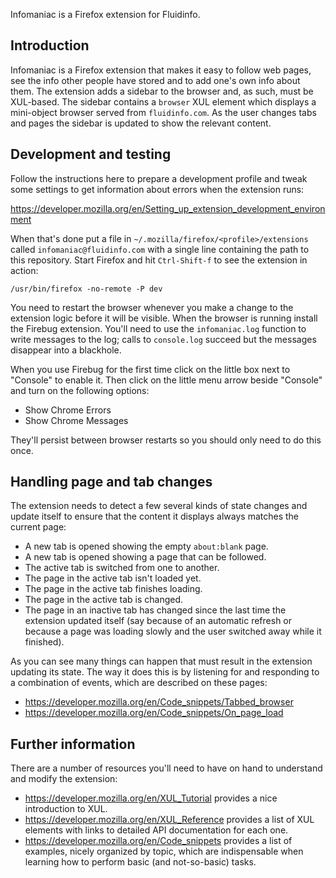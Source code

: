 Infomaniac is a Firefox extension for Fluidinfo.


Introduction
------------

Infomaniac is a Firefox extension that makes it easy to follow web
pages, see the info other people have stored and to add one's own info
about them.  The extension adds a sidebar to the browser and, as such,
must be XUL-based.  The sidebar contains a `browser` XUL element which
displays a mini-object browser served from `fluidinfo.com`.  As the
user changes tabs and pages the sidebar is updated to show the
relevant content.


Development and testing
-----------------------

Follow the instructions here to prepare a development profile and
tweak some settings to get information about errors when the extension
runs:

  https://developer.mozilla.org/en/Setting_up_extension_development_environment

When that's done put a file in `~/.mozilla/firefox/<profile>/extensions`
called `infomaniac@fluidinfo.com` with a single line containing the
path to this repository.  Start Firefox and hit `Ctrl-Shift-f` to see
the extension in action:

    /usr/bin/firefox -no-remote -P dev

You need to restart the browser whenever you make a change to the
extension logic before it will be visible.  When the browser is
running install the Firebug extension.  You'll need to use the
`infomaniac.log` function to write messages to the log; calls to
`console.log` succeed but the messages disappear into a blackhole.

When you use Firebug for the first time click on the little box next
to "Console" to enable it.  Then click on the little menu arrow beside
"Console" and turn on the following options:

- Show Chrome Errors
- Show Chrome Messages

They'll persist between browser restarts so you should only need to do
this once.


Handling page and tab changes
-----------------------------

The extension needs to detect a few several kinds of state changes and
update itself to ensure that the content it displays always matches
the current page:

- A new tab is opened showing the empty `about:blank` page.
- A new tab is opened showing a page that can be followed.
- The active tab is switched from one to another.
- The page in the active tab isn't loaded yet.
- The page in the active tab finishes loading.
- The page in the active tab is changed.
- The page in an inactive tab has changed since the last time the
  extension updated itself (say because of an automatic refresh or
  because a page was loading slowly and the user switched away while
  it finished).

As you can see many things can happen that must result in the
extension updating its state.  The way it does this is by listening
for and responding to a combination of events, which are described on
these pages:

- https://developer.mozilla.org/en/Code_snippets/Tabbed_browser
- https://developer.mozilla.org/en/Code_snippets/On_page_load


Further information
-------------------

There are a number of resources you'll need to have on hand to
understand and modify the extension:

- https://developer.mozilla.org/en/XUL_Tutorial provides a nice
  introduction to XUL.
- https://developer.mozilla.org/en/XUL_Reference provides a list of XUL
  elements with links to detailed API documentation for each one.
- https://developer.mozilla.org/en/Code_snippets provides a list of
  examples, nicely organized by topic, which are indispensable when
  learning how to perform basic (and not-so-basic) tasks.
